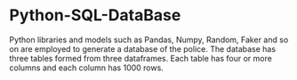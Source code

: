# Python-SQL-DataBase
Python libraries and models such as Pandas, Numpy, Random, Faker and so on are employed to generate a database of the police. The database has three tables formed from three dataframes. Each table has four or more columns and each column has 1000 rows.
